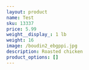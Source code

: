 ```yaml
---
layout: product
name: Test
sku: 13337
price: 5.99
weight__display_: 1 lb
weight: 16
image: /boudin2_ebgppi.jpg
description: R﻿oasted chicken
product_options: []
---
```

